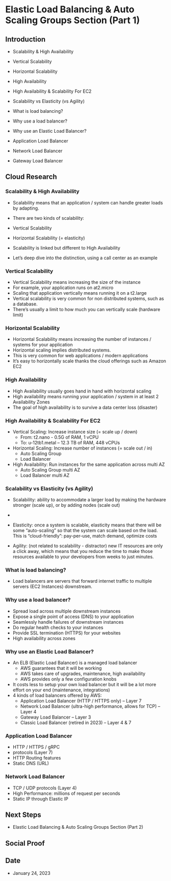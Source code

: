 
# Elastic Load Balancing & Auto Scaling Groups Section (Part 1)


## Introduction

- Scalability & High Availability
- Vertical Scalability
- Horizontal Scalability
- High Availability
- High Availability & Scalability For EC2
- Scalability vs Elasticity (vs Agility)

- What is load balancing?
- Why use a load balancer?
- Why use an Elastic Load Balancer?
- Application Load Balancer
- Network Load Balancer
- Gateway Load Balancer


## Cloud Research


### Scalability & High Availability

- Scalability means that an application / system can handle greater loads by adapting.
- There are two kinds of scalability:
- Vertical Scalability
- Horizontal Scalability (= elasticity)
- Scalability is linked but different to High Availability

- Let’s deep dive into the distinction, using a call center as an example


### Vertical Scalability

- Vertical Scalability means increasing the size of the instance
- For example, your application runs on at2.micro
- Scaling that application vertically means running it on a t2.large
- Vertical scalability is very common for non distributed systems, such as a database.
- There’s usually a limit to how much you can vertically scale (hardware limit)


### Horizontal Scalability

- Horizontal Scalability means increasing the number of instances / systems for your application
- Horizontal scaling implies distributed systems.
- This is very common for web applications / modern applications
- It’s easy to horizontally scale thanks the cloud offerings such as Amazon EC2 


### High Availability

- High Availability usually goes hand in hand with horizontal scaling
- High availability means running your application / system in at least 2 Availability Zones
- The goal of high availability is to survive a data center loss (disaster)


### High Availability & Scalability For EC2

- Vertical Scaling: Increase instance size (= scale up / down)
  - From: t2.nano - 0.5G of RAM, 1 vCPU
  - To: u-12tb1.metal – 12.3 TB of RAM, 448 vCPUs
- Horizontal Scaling: Increase number of instances (= scale out / in)
  - Auto Scaling Group
  - Load Balancer
- High Availability: Run instances for the same application across multi AZ
  - Auto Scaling Group multi AZ
  - Load Balancer multi AZ


### Scalability vs Elasticity (vs Agility)

- Scalability: ability to accommodate a larger load by making the hardware stronger (scale up), or by adding nodes (scale out)
- 
- Elasticity: once a system is scalable, elasticity means that there will be some “auto-scaling” so that the system can scale based on the load. This
is “cloud-friendly”: pay-per-use, match demand, optimize costs

- Agility: (not related to scalability - distractor) new IT resources are only a click away, which means that you reduce the time to make those resources available to your developers from weeks to just minutes.


### What is load balancing?

- Load balancers are servers that forward internet traffic to multiple servers (EC2 Instances) downstream.


### Why use a load balancer?

- Spread load across multiple downstream instances
- Expose a single point of access (DNS) to your application
- Seamlessly handle failures of downstream instances
- Do regular health checks to your instances
- Provide SSL termination (HTTPS) for your websites
- High availability across zones


### Why use an Elastic Load Balancer?

- An ELB (Elastic Load Balancer) is a managed load balancer
  - AWS guarantees that it will be working
  - AWS takes care of upgrades, maintenance, high availability
  - AWS provides only a few configuration knobs
- It costs less to setup your own load balancer but it will be a lot more effort on your end (maintenance, integrations)
- 4 kinds of load balancers offered by AWS:
  - Application Load Balancer (HTTP / HTTPS only) – Layer 7
  - Network Load Balancer (ultra-high performance, allows for TCP) – Layer 4
  - Gateway Load Balancer – Layer 3
  - Classic Load Balancer (retired in 2023) – Layer 4 & 7


### Application Load Balancer

- HTTP / HTTPS / gRPC
- protocols (Layer 7)
- HTTP Routing features
- Static DNS (URL)


### Network Load Balancer

- TCP / UDP protocols (Layer 4)
- High Performance: millions of request per seconds
- Static IP through Elastic IP



## Next Steps

- Elastic Load Balancing & Auto Scaling Groups Section (Part 2)


## Social Proof

## Date

- January 24, 2023
